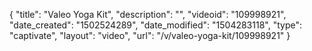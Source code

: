 {
    "title": "Valeo Yoga Kit",
    "description": "",
    "videoid": "109998921",
    "date_created": "1502524289",
    "date_modified": "1504283118",
    "type": "captivate",
    "layout": "video",
    "url": "\/v\/valeo-yoga-kit\/109998921"
}